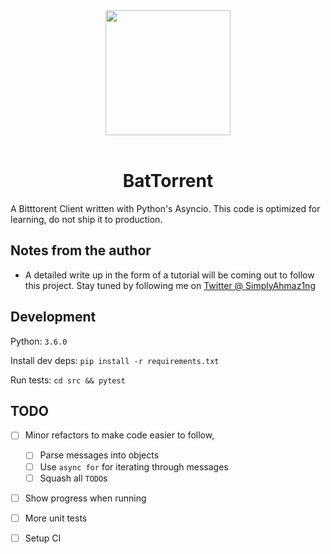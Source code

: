 <div align="center">
    <img width="200" heigth="200" src="https://i.imgur.com/pFy8mka.jpg">
    <br><br>
    <h1>BatTorrent
</div>

A Bitttorent Client written with Python's Asyncio. This code is optimized for learning, do not ship it to production.

## Notes from the author

* A detailed write up in the form of a tutorial will be coming out to follow this project. Stay tuned by following me on [Twitter @ SimplyAhmaz1ng](twitter.com/simplyAhmaz1ng)

## Development

Python: `3.6.0`

Install dev deps: `pip install -r requirements.txt`

Run tests: `cd src && pytest`

## TODO

* [ ] Minor refactors to make code easier to follow,
    * [ ] Parse messages into objects
    * [ ] Use `async for` for iterating through messages
    * [ ] Squash all `TODO`s
* [ ] Show progress when running
* [ ] More unit tests
* [ ] Setup CI
    
